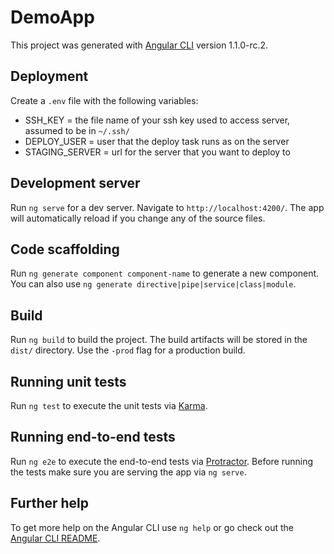 # DemoApp

This project was generated with [Angular CLI](https://github.com/angular/angular-cli) version 1.1.0-rc.2.

## Deployment
Create a `.env` file with the following variables:
* SSH_KEY = the file name of your ssh key used to access server, assumed to be in `~/.ssh/`
* DEPLOY_USER = user that the deploy task runs as on the server
* STAGING_SERVER = url for the server that you want to deploy to

## Development server

Run `ng serve` for a dev server. Navigate to `http://localhost:4200/`. The app will automatically reload if you change any of the source files.

## Code scaffolding

Run `ng generate component component-name` to generate a new component. You can also use `ng generate directive|pipe|service|class|module`.

## Build

Run `ng build` to build the project. The build artifacts will be stored in the `dist/` directory. Use the `-prod` flag for a production build.

## Running unit tests

Run `ng test` to execute the unit tests via [Karma](https://karma-runner.github.io).

## Running end-to-end tests

Run `ng e2e` to execute the end-to-end tests via [Protractor](http://www.protractortest.org/).
Before running the tests make sure you are serving the app via `ng serve`.

## Further help

To get more help on the Angular CLI use `ng help` or go check out the [Angular CLI README](https://github.com/angular/angular-cli/blob/master/README.md).
